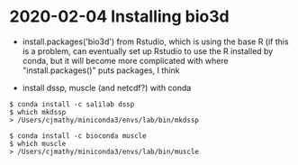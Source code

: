 # 2020-02-04 Installing bio3d

- install.packages('bio3d') from Rstudio, which is using the base R (if this is a problem, can eventually set up Rstudio to use the R installed by conda, but it will become more complicated with where "install.packages()" puts packages, I think

- install dssp, muscle (and netcdf?) with conda

```
$ conda install -c salilab dssp
$ which mkdssp
> /Users/cjmathy/miniconda3/envs/lab/bin/mkdssp

$ conda install -c bioconda muscle
$ which muscle
> /Users/cjmathy/miniconda3/envs/lab/bin/muscle
```